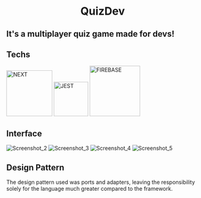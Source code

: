 <html>   
<h1 align="center">
   QuizDev
</h1>

<h2>It's a multiplayer quiz game made for devs!</h2>

## Techs
<div>
    <img alt="NEXT" width="120" src="https://img.shields.io/badge/next.js-61DAFB?style=for-the-badge&logo=next.js&logoColor=black"/>
    <img alt="JEST" width="90" src="https://img.shields.io/badge/jest-fff?style=for-the-badge&logo=jest&logoColor=black"/>
    <img alt="FIREBASE" width="132" src="https://img.shields.io/badge/firebase-FFCA2A?style=for-the-badge&logo=firebase&logoColor=black"/>

## Interface

![Screenshot_2](https://user-images.githubusercontent.com/77704994/189482923-411081e4-2115-4e9e-8593-4c37b965b747.png)
![Screenshot_3](https://user-images.githubusercontent.com/77704994/189482928-bf8f4887-95e6-466d-9c7c-e902487ae016.png)
![Screenshot_4](https://user-images.githubusercontent.com/77704994/189482931-4b98f559-e3bb-4020-bf46-8f604a27a2e9.png)
![Screenshot_5](https://user-images.githubusercontent.com/77704994/189482934-837850bc-0791-45da-ae30-638ab97bc814.png)

## Design Pattern

The design pattern used was ports and adapters, leaving the responsibility solely for the language much greater compared to the framework.

</html>  

<!-- sdsf -->
